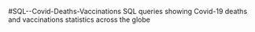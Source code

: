 #SQL--Covid-Deaths-Vaccinations
SQL queries showing Covid-19 deaths and vaccinations statistics across the globe
